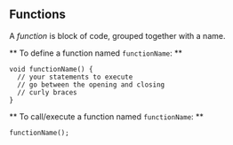 ## Functions

A _function_ is block of code, grouped together with a name.

** To define a function named `functionName`: **

```
void functionName() {
  // your statements to execute
  // go between the opening and closing
  // curly braces
}
```

** To call/execute a function named `functionName`: **

```
functionName();
```